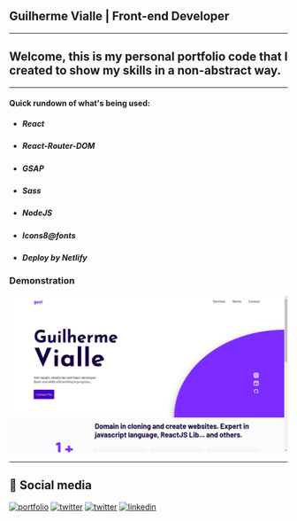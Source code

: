 ## Guilherme Vialle | Front-end Developer

---

## Welcome, this is my personal portfolio code that I created to show my skills in a non-abstract way.

---

#### Quick rundown of what's being used:

-   ##### React
-   ##### React-Router-DOM
-   ##### GSAP
-   ##### Sass
-   ##### NodeJS
-   ##### Icons8@fonts
-   ##### Deploy by Netlify

### Demonstration

![](/captures/img.png)

---
## 🔗 Social media

[![portfolio](https://img.shields.io/badge/my_portfolio-000?style=for-the-badge&logo=ko-fi&logoColor=white)](https://github.com/guilhermevialle/MyPortfolio-GuilhermeVialle)
[![twitter](https://img.shields.io/badge/twitter-1DA1F2?style=for-the-badge&logo=twitter&logoColor=white)](https://twitter.com/guivialle)
[![twitter](https://img.shields.io/badge/Instagram-E4405F?style=for-the-badge&logo=instagram&logoColor=white)](https://www.instagram.com/guilherme.vialle/)
[![linkedin](https://img.shields.io/badge/linkedin-0A66C2?style=for-the-badge&logo=linkedin&logoColor=white)](https://www.linkedin.com/in/guilherme-vialle-4b1a9820a/)
